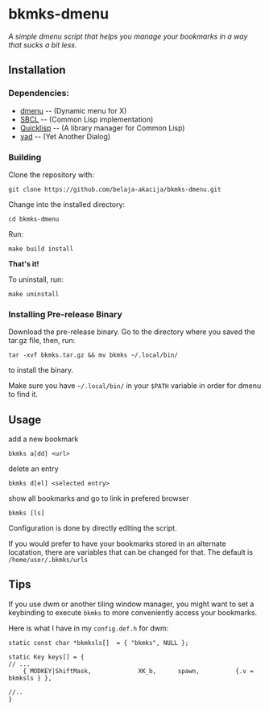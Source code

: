 # bkmks-dmenu
_A simple dmenu script that helps you manage your bookmarks in a way that sucks a bit less._

## Installation
### Dependencies:
- [dmenu](https://tools.suckless.org/dmenu/) -- (Dynamic menu for X)
- [SBCL](https://www.sbcl.org/platform-table.html) -- (Common Lisp implementation)
- [Quicklisp](https://www.quicklisp.org/beta/) -- (A library manager for Common Lisp)
- [yad](https://github.com/v1cont/yad) -- (Yet Another Dialog)

### Building
Clone the repository with:

`git clone https://github.com/belaja-akacija/bkmks-dmenu.git`

Change into the installed directory:

`cd bkmks-dmenu`

Run:

`make build install`

__That's it!__

To uninstall, run:

`make uninstall`

### Installing Pre-release Binary
Download the pre-release binary.
Go to the directory where you saved the tar.gz file, then,
run:

`tar -xvf bkmks.tar.gz && mv bkmks ~/.local/bin/`

to install the binary.

Make sure you have `~/.local/bin/` in your `$PATH` variable in order for dmenu to find it.


## Usage

add a new bookmark

`bkmks a[dd] <url>`

delete an entry

`bkmks d[el] <selected entry>`

show all bookmarks and go to link in prefered browser

`bkmks [ls]`

Configuration is done by directly editing the script.

If you would prefer to have your bookmarks stored in an alternate locatation, there are variables that can be changed for that. The default is `/home/user/.bkmks/urls`


## Tips

If you use dwm or another tiling window manager, you might want to set a keybinding to execute `bkmks` to more conveniently access your bookmarks.

Here is what I have in my `config.def.h` for dwm:
```
static const char *bkmksls[]  = { "bkmks", NULL };

static Key keys[] = {
// ...
	{ MODKEY|ShiftMask,             XK_b,      spawn,          {.v = bkmksls } },

//..
}

```


